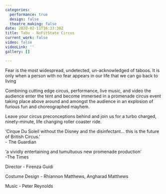 ```yaml
---
categories:
  performance: true
  design: false
  theatre_making: false
date: 2020-02-11T16:33:38Z
title: Tabu - NoFitState Circus
current_work: false
video: false
videoLink: ''
gallery: []

---
```

Fear is the most widespread, undetected, un-acknowledged of taboos. It is only when a person with no fear appears in our life that we can go back to living

Combining cutting edge circus, performance, live music, and video the audience enter the tent and become immersed in a promenade circus event taking place above around and amongst the audience in an explosion of furious fun and choreographed mayhem.

Leave your circus preconceptions behind and join us for a turbo charged, ninety-minute, life changing roller coaster ride.

‘Cirque Du Soleil without the Disney and the disinfectant… this is the future of British Circus.’  
\- The Guardian

‘a vividly entertaining and tumultuous new promenade production’  
\-The Times

Director -  Firenza Guidi

Costume Design - Rhiannon Matthews, Angharad Matthews

Music - Peter Reynolds